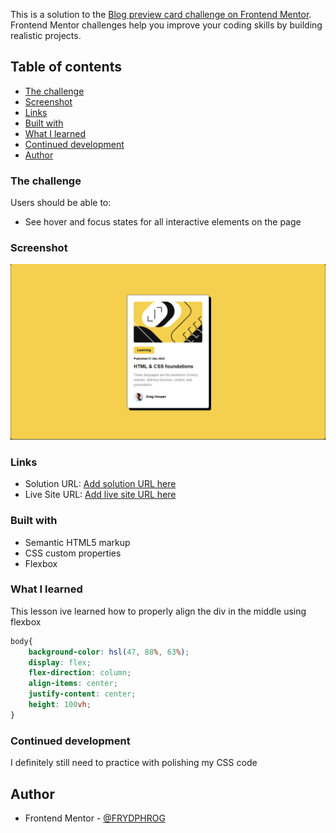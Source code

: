 This is a solution to the [Blog preview card challenge on Frontend Mentor](https://www.frontendmentor.io/challenges/blog-preview-card-ckPaj01IcS). Frontend Mentor challenges help you improve your coding skills by building realistic projects. 

## Table of contents
  - [The challenge](#the-challenge)
  - [Screenshot](#screenshot)
  - [Links](#links)
  - [Built with](#built-with)
  - [What I learned](#what-i-learned)
  - [Continued development](#continued-development)
  - [Author](#author)

### The challenge

Users should be able to:

- See hover and focus states for all interactive elements on the page

### Screenshot

![](./design/Blog%20Preview%20Card.png)

### Links

- Solution URL: [Add solution URL here](https://your-solution-url.com)
- Live Site URL: [Add live site URL here](https://your-live-site-url.com)

### Built with

- Semantic HTML5 markup
- CSS custom properties
- Flexbox

### What I learned

This lesson ive learned how to properly align the div in the middle using flexbox

```css
body{
    background-color: hsl(47, 88%, 63%);
    display: flex;
    flex-direction: column;
    align-items: center;
    justify-content: center;
    height: 100vh;
}
```

### Continued development

I definitely still need to practice with polishing my CSS code

## Author

- Frontend Mentor - [@FRYDPHROG](https://www.frontendmentor.io/profile/FROGPHROG)

